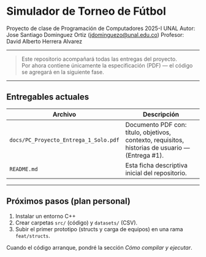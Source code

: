 # Simulador de Torneo de Fútbol
Proyecto de clase de Programación de Computadores 2025-I UNAL
Autor: Jose Santiago Dominguez Ortiz (jdominguezo@unal.edu.co)
Profesor: David Alberto Herrera Alvarez

---

> Este repositorio acompañará todas las entregas del proyecto.  
> Por ahora contiene únicamente la especificación (PDF) — el código se agregará en la siguiente fase.

---

## Entregables actuales

| Archivo | Descripción |
|---------|-------------|
| `docs/PC_Proyecto_Entrega_1_Solo.pdf` | Documento PDF con: título, objetivos, contexto, requisitos, historias de usuario — (Entrega #1). |
| `README.md` | Esta ficha descriptiva inicial del repositorio. |

---

## Próximos pasos (plan personal)

1. Instalar un entorno C++  
2. Crear carpetas `src/` (código) y `datasets/` (CSV).  
3. Subir el primer prototipo (structs y carga de equipos) en una rama `feat/structs`.  

Cuando el código arranque, pondré la sección _Cómo compilar y ejecutar_.
